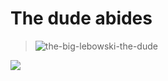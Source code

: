 # The dude abides

> ![the-big-lebowski-the-dude](https://user-images.githubusercontent.com/74051842/142302239-b36d84ab-0983-46d5-83d7-309c4e14b5a6.gif)

![](https://komarev.com/ghpvc/?username=L3B0W5K1&color=red)
